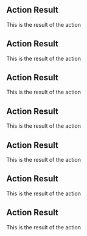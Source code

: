 
## Action Result
This is the result of the action
## Action Result
This is the result of the action
## Action Result
This is the result of the action
## Action Result
This is the result of the action
## Action Result
This is the result of the action
## Action Result
This is the result of the action
## Action Result
This is the result of the action

